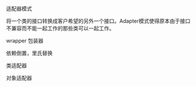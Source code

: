 适配器模式

将一个类的接口转换成客户希望的另外一个接口。Adapter模式使得原本由于接口不兼容而不能一起工作的那些类可以一起工作。

wrapper 包装器

依赖倒置，里氏替换

类适配器

对象适配器
